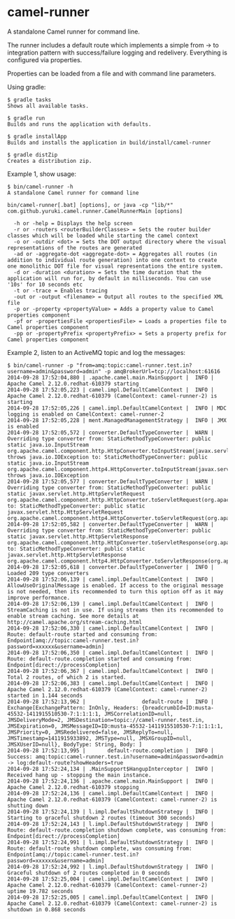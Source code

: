 camel-runner
============

A standalone Camel runner for command line.

The runner includes a default route which implements a simple from -> to integration pattern with success/failure logging and redelivery.
Everything is configured via properties.

Properties can be loaded from a file and with command line parameters.

Using gradle:

    $ gradle tasks
    Shows all available tasks.

    $ gradle run
    Builds and runs the application with defaults.
    
    $ gradle installApp
    Builds and installs the application in build/install/camel-runner
    
    $ gradle distZip
    Creates a distribution zip.

Example 1, show usage:

    $ bin/camel-runner -h
    A standalone Camel runner for command line
    
    bin/camel-runner[.bat] [options], or java -cp "lib/*" com.github.yuruki.camel.runner.CamelRunnerMain [options]
    
      -h or -help = Displays the help screen
      -r or -routers <routerBuilderClasses> = Sets the router builder classes which will be loaded while starting the camel context
      -o or -outdir <dot> = Sets the DOT output directory where the visual representations of the routes are generated
      -ad or -aggregate-dot <aggregate-dot> = Aggregates all routes (in addition to individual route generation) into one context to create one monolithic DOT file for visual representations the entire system.
      -d or -duration <duration> = Sets the time duration that the application will run for, by default in milliseconds. You can use '10s' for 10 seconds etc
      -t or -trace = Enables tracing
      -out or -output <filename> = Output all routes to the specified XML file
      -p or -property <propertyValue> = Adds a property value to Camel properties component
      -pf or -propertiesFile <propertiesFile> = Loads a properties file to Camel properties component
      -pp or -propertyPrefix <propertyPrefix> = Sets a property prefix for Camel properties component

Example 2, listen to an ActiveMQ topic and log the messages:

    $ bin/camel-runner -p "from=amq:topic:camel-runner.test.in?username=admin&password=admin" -p amqBrokerUrl=tcp://localhost:61616
    2014-09-28 17:52:04,880 | .apache.camel.main.MainSupport |  INFO | Apache Camel 2.12.0.redhat-610379 starting
    2014-09-28 17:52:05,223 | camel.impl.DefaultCamelContext |  INFO | Apache Camel 2.12.0.redhat-610379 (CamelContext: camel-runner-2) is starting
    2014-09-28 17:52:05,226 | camel.impl.DefaultCamelContext |  INFO | MDC logging is enabled on CamelContext: camel-runner-2
    2014-09-28 17:52:05,228 | ment.ManagedManagementStrategy |  INFO | JMX is enabled
    2014-09-28 17:52:05,572 | converter.DefaultTypeConverter |  WARN | Overriding type converter from: StaticMethodTypeConverter: public static java.io.InputStream org.apache.camel.component.http.HttpConverter.toInputStream(javax.servlet.http.HttpServletRequest,org.apache.camel.Exchange) throws java.io.IOException to: StaticMethodTypeConverter: public static java.io.InputStream org.apache.camel.component.http4.HttpConverter.toInputStream(javax.servlet.http.HttpServletRequest,org.apache.camel.Exchange) throws java.io.IOException
    2014-09-28 17:52:05,577 | converter.DefaultTypeConverter |  WARN | Overriding type converter from: StaticMethodTypeConverter: public static javax.servlet.http.HttpServletRequest org.apache.camel.component.http.HttpConverter.toServletRequest(org.apache.camel.Message) to: StaticMethodTypeConverter: public static javax.servlet.http.HttpServletRequest org.apache.camel.component.http4.HttpConverter.toServletRequest(org.apache.camel.Message)
    2014-09-28 17:52:05,582 | converter.DefaultTypeConverter |  WARN | Overriding type converter from: StaticMethodTypeConverter: public static javax.servlet.http.HttpServletResponse org.apache.camel.component.http.HttpConverter.toServletResponse(org.apache.camel.Message) to: StaticMethodTypeConverter: public static javax.servlet.http.HttpServletResponse org.apache.camel.component.http4.HttpConverter.toServletResponse(org.apache.camel.Message)
    2014-09-28 17:52:05,618 | converter.DefaultTypeConverter |  INFO | Loaded 209 type converters
    2014-09-28 17:52:06,139 | camel.impl.DefaultCamelContext |  INFO | AllowUseOriginalMessage is enabled. If access to the original message is not needed, then its recommended to turn this option off as it may improve performance.
    2014-09-28 17:52:06,139 | camel.impl.DefaultCamelContext |  INFO | StreamCaching is not in use. If using streams then its recommended to enable stream caching. See more details at http://camel.apache.org/stream-caching.html
    2014-09-28 17:52:06,330 | camel.impl.DefaultCamelContext |  INFO | Route: default-route started and consuming from: Endpoint[amq://topic:camel-runner.test.in?password=xxxxxx&username=admin]
    2014-09-28 17:52:06,350 | camel.impl.DefaultCamelContext |  INFO | Route: default-route.completion started and consuming from: Endpoint[direct://processCompletion]
    2014-09-28 17:52:06,367 | camel.impl.DefaultCamelContext |  INFO | Total 2 routes, of which 2 is started.
    2014-09-28 17:52:06,383 | camel.impl.DefaultCamelContext |  INFO | Apache Camel 2.12.0.redhat-610379 (CamelContext: camel-runner-2) started in 1.144 seconds
    2014-09-28 17:52:13,962 |                  default-route |  INFO | Exchange[ExchangePattern: InOnly, Headers: {breadcrumbId=ID:musta-45532-1411915510530-7:1:1:1:1, JMSCorrelationID=null, JMSDeliveryMode=2, JMSDestination=topic://camel-runner.test.in, JMSExpiration=0, JMSMessageID=ID:musta-45532-1411915510530-7:1:1:1:1, JMSPriority=0, JMSRedelivered=false, JMSReplyTo=null, JMSTimestamp=1411915933892, JMSType=null, JMSXGroupID=null, JMSXUserID=null}, BodyType: String, Body: ]
    2014-09-28 17:52:13,995 |       default-route.completion |  INFO | Success: amq:topic:camel-runner.test.in?username=admin&password=admin -> log:default-route?showHeaders=true
    2014-09-28 17:52:24,134 | .MainSupport$HangupInterceptor |  INFO | Received hang up - stopping the main instance.
    2014-09-28 17:52:24,136 | .apache.camel.main.MainSupport |  INFO | Apache Camel 2.12.0.redhat-610379 stopping
    2014-09-28 17:52:24,136 | camel.impl.DefaultCamelContext |  INFO | Apache Camel 2.12.0.redhat-610379 (CamelContext: camel-runner-2) is shutting down
    2014-09-28 17:52:24,139 | l.impl.DefaultShutdownStrategy |  INFO | Starting to graceful shutdown 2 routes (timeout 300 seconds)
    2014-09-28 17:52:24,143 | l.impl.DefaultShutdownStrategy |  INFO | Route: default-route.completion shutdown complete, was consuming from: Endpoint[direct://processCompletion]
    2014-09-28 17:52:24,991 | l.impl.DefaultShutdownStrategy |  INFO | Route: default-route shutdown complete, was consuming from: Endpoint[amq://topic:camel-runner.test.in?password=xxxxxx&username=admin]
    2014-09-28 17:52:24,992 | l.impl.DefaultShutdownStrategy |  INFO | Graceful shutdown of 2 routes completed in 0 seconds
    2014-09-28 17:52:25,004 | camel.impl.DefaultCamelContext |  INFO | Apache Camel 2.12.0.redhat-610379 (CamelContext: camel-runner-2) uptime 19.782 seconds
    2014-09-28 17:52:25,005 | camel.impl.DefaultCamelContext |  INFO | Apache Camel 2.12.0.redhat-610379 (CamelContext: camel-runner-2) is shutdown in 0.868 seconds
